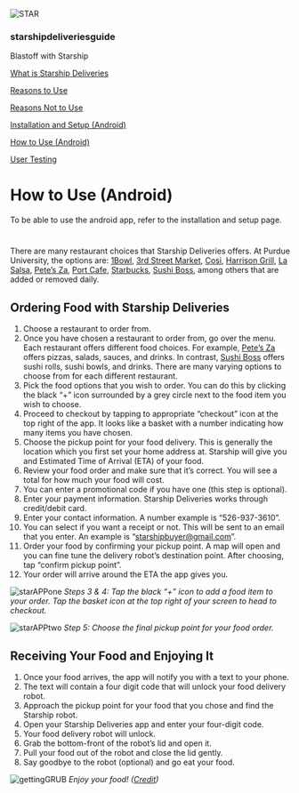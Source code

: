 ![STAR](https://starshipdeliveriesguide.files.wordpress.com/2019/10/cropped-starshiplogo.jpg)

### **starshipdeliveriesguide**

Blastoff with Starship

[What is Starship Deliveries](index.md)

[Reasons to Use](why.md)

[Reasons Not to Use](whynot.md)

[Installation and Setup (Android)](setup.md)

[How to Use (Android)](how.md)

[User Testing](usertesting.md)

# How to Use (Android)

To be able to use the android app, refer to the installation and setup page.

#

There are many restaurant choices that Starship Deliveries offers. At Purdue University, the options are: [1Bowl](https://dining.purdue.edu/ResidentialDining/locations/1bowl-at-meredith.html), [3rd Street Market](https://dining.purdue.edu/campusdining/Markets/thirdstreetmarket.html), [Cosi](https://dining.purdue.edu/campusdining/Restaurants/cosi.html), [Harrison Grill](https://dining.purdue.edu/campusdining/Restaurants/harrisongrill.html), [La Salsa](https://dining.purdue.edu/campusdining/Restaurants/lasalsa.html), [Pete’s Za](https://dining.purdue.edu/ResidentialDining/locations/petes_za-Meredith.html), [Port Cafe](https://dining.purdue.edu/CampusDining/Cafes/port.html), [Starbucks](https://dining.purdue.edu/CampusDining/Cafes/starbucks.html), [Sushi Boss](https://dining.purdue.edu/CampusDining/Restaurants/sushi-boss.html), among others that are added or removed daily.

## Ordering Food with Starship Deliveries

1. Choose a restaurant to order from.
2. Once you have chosen a restaurant to order from, go over the menu. Each restaurant offers different food choices. For example, [Pete’s Za](https://dining.purdue.edu/ResidentialDining/locations/petes_za-Meredith.html) offers pizzas, salads, sauces, and drinks. In contrast, [Sushi Boss](https://dining.purdue.edu/CampusDining/Restaurants/sushi-boss.html) offers sushi rolls, sushi bowls, and drinks. There are many varying options to choose from for each different restaurant.
3. Pick the food options that you wish to order. You can do this by clicking the black “+” icon surrounded by a grey circle next to the food item you wish to choose.
4. Proceed to checkout by tapping to appropriate “checkout” icon at the top right of the app. It looks like a basket with a number indicating how many items you have chosen.
5. Choose the pickup point for your food delivery. This is generally the location which you first set your home address at. Starship will give you and Estimated Time of Arrival (ETA) of your food.
6. Review your food order and make sure that it’s correct. You will see a total for how much your food will cost.
7. You can enter a promotional code if you have one (this step is optional).
8. Enter your payment information. Starship Deliveries works through credit/debit card.
9. Enter your contact information. A number example is “526-937-3610”.
10. You can select if you want a receipt or not. This will be sent to an email that you enter. An example is “starshipbuyer@gmail.com”.
11. Order your food by confirming your pickup point. A map will open and you can fine tune the delivery robot’s destination point. After choosing, tap “confirm pickup point”.
12. Your order will arrive around the ETA the app gives you.

![starAPPone](https://starshipdeliveriesguide.files.wordpress.com/2019/10/screenshot_20191008-012347-e1575668121885.jpg)
*Steps 3 & 4: Tap the black “+” icon to add a food item to your order. Tap the basket icon at the top right of your screen to head to checkout.*

![starAPPtwo](https://starshipdeliveriesguide.files.wordpress.com/2019/10/screenshot_20191008-012443-e1570513542918.jpg)
*Step 5: Choose the final pickup point for your food order.*

## Receiving Your Food and Enjoying It

1. Once your food arrives, the app will notify you with a text to your phone.
2. The text will contain a four digit code that will unlock your food delivery robot.
3. Approach the pickup point for your food that you chose and find the Starship robot.
4. Open your Starship Deliveries app and enter your four-digit code.
5. Your food delivery robot will unlock.
6. Grab the bottom-front of the robot’s lid and open it.
7. Pull your food out of the robot and close the lid gently.
8. Say goodbye to the robot (optional) and go eat your food.

![gettingGRUB](https://starshipdeliveriesguide.files.wordpress.com/2019/12/star_pickup.jpg)
*Enjoy your food! ([Credit](https://newatlas.com/just-eat-starship-technologies-first-robot-food-delivery/46735/))*

